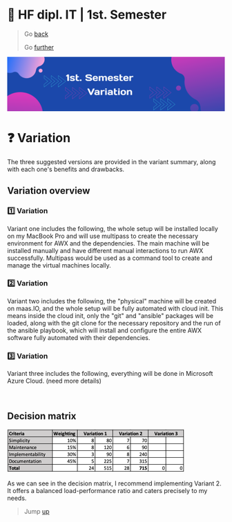 # :ticket: HF dipl. IT | 1st. Semester

> Go [back](/pages/planning.md)
>
> Go [further](/pages/implementation.md)

![Banner](/img/banner3.png)

# :question: Variation

The three suggested versions are provided in the variant summary, along with each one's benefits and drawbacks.


## Variation overview

### :one: Variation

Variant one includes the following, the whole setup will be installed locally on my MacBook Pro and will use multipass to create the necessary environment for AWX and the dependencies. The main machine will be installed manually and have different manual interactions to run AWX successfully. Multipass would be used as a command tool to create and manage the virtual machines locally.

### :two: Variation

Variant two includes the following, the "physical" machine will be created on maas.IO, and the whole setup will be fully automated with cloud init. This means inside the cloud init, only the "git" and "ansible" packages will be loaded, along with the git clone for the necessary repository and the run of the ansible playbook, which will install and configure the entire AWX software fully automated with their dependencies.

### :three: Variation

Variant three includes the following, everything will be done in Microsoft Azure Cloud. (need more details)

<br>

## Decision matrix

![decision matrix](/img/decision_matrix.png)

As we can see in the decision matrix, I recommend implementing Variant 2. It offers a balanced load-performance ratio and caters precisely to my needs.

> Jump [up](#🎫-hf-dipl-it--1st-semester)